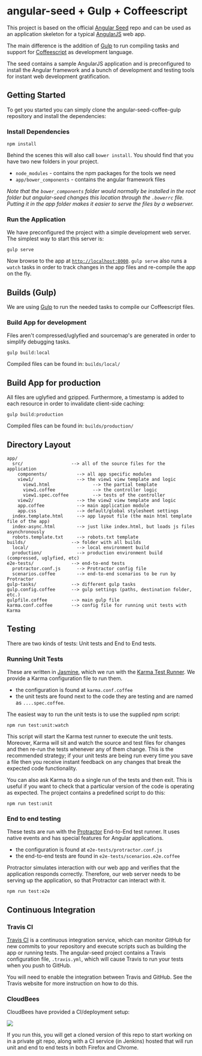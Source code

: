 # angular-seed + Gulp + Coffeescript

This project is based on the official [Angular Seed](angular_seed) repo and can be used as an application skeleton for a typical [AngularJS](http://angularjs.org/) web app.

The main difference is the addition of [Gulp](gulp) to run compiling tasks and support for [Coffeescript](coffeescript) as development language.

The seed contains a sample AngularJS application and is preconfigured to install the Angular
framework and a bunch of development and testing tools for instant web development gratification.

## Getting Started

To get you started you can simply clone the angular-seed-coffee-gulp repository and install the dependencies:

### Install Dependencies

```
npm install
```

Behind the scenes this will also call `bower install`.  You should find that you have two new
folders in your project.

* `node_modules` - contains the npm packages for the tools we need
* `app/bower_components` - contains the angular framework files

*Note that the `bower_components` folder would normally be installed in the root folder but
angular-seed changes this location through the `.bowerrc` file.  Putting it in the app folder makes
it easier to serve the files by a webserver.*

### Run the Application

We have preconfigured the project with a simple development web server.  The simplest way to start
this server is:

```
gulp serve
```

Now browse to the app at [`http://localhost:8000`]().
`gulp serve` also runs a `watch` tasks in order to track changes in the app files and re-compile the app on the fly.

## Builds (Gulp)

We are using [Gulp](gulp) to run the needed tasks to compile our Coffeescript files.

### Build App for development

Files aren't compressed/uglyfied and sourcemap's are generated in order to simplify debugging tasks.

```
gulp build:local
```

Compiled files can be found in: `builds/local/`

## Build App for production

All files are uglyfied and gzipped. Furthermore, a timestamp is added to each resource in order to invalidate client-side caching:

```
gulp build:production
```

Compiled files can be found in: `builds/production/`

## Directory Layout

```
app/
  src/                  --> all of the source files for the application
    components/           --> all app specific modules
    view1/                --> the view1 view template and logic
      view1.html                --> the partial template
      view1.coffee              --> the controller logic
      view1.spec.coffee         --> tests of the controller
    view2/                --> the view2 view template and logic
    app.coffee            --> main application module
    app.css               --> default/global stylesheet settings
  index.template.html     --> app layout file (the main html template file of the app)
  index-async.html        --> just like index.html, but loads js files asynchronously
  robots.template.txt     --> robots.txt template
builds/                 --> folder with all builds
  local/                  --> local environment build
  production/             --> production environment build (compressed, uglyfied, etc)
e2e-tests/              --> end-to-end tests
  protractor.conf.js      --> Protractor config file
  scenarios.coffee        --> end-to-end scenarios to be run by Protractor
gulp-tasks/             --> different gulp tasks
gulp.config.coffee      --> gulp settings (paths, destination folder, etc.)
gulpfile.coffee         --> main gulp file
karma.conf.coffee       --> config file for running unit tests with Karma
```

## Testing

There are two kinds of tests: Unit tests and End to End tests.

### Running Unit Tests

These are written in [Jasmine][jasmine], which we run with the [Karma Test Runner][karma]. We provide a Karma configuration file to run them.

* the configuration is found at `karma.conf.coffee`
* the unit tests are found next to the code they are testing and are named as `....spec.coffee`.

The easiest way to run the unit tests is to use the supplied npm script:

```
npm run test:unit:watch
```

This script will start the Karma test runner to execute the unit tests. Moreover, Karma will sit and
watch the source and test files for changes and then re-run the tests whenever any of them change.
This is the recommended strategy; if your unit tests are being run every time you save a file then
you receive instant feedback on any changes that break the expected code functionality.

You can also ask Karma to do a single run of the tests and then exit.  This is useful if you want to
check that a particular version of the code is operating as expected.  The project contains a
predefined script to do this:

```
npm run test:unit
```


### End to end testing

These tests are run with the [Protractor][protractor] End-to-End test runner.  It uses native events and has special features for Angular applications.

* the configuration is found at `e2e-tests/protractor.conf.js`
* the end-to-end tests are found in `e2e-tests/scenarios.e2e.coffee`

Protractor simulates interaction with our web app and verifies that the application responds
correctly. Therefore, our web server needs to be serving up the application, so that Protractor
can interact with it.

```
npm run test:e2e
```

## Continuous Integration

### Travis CI

[Travis CI][travis] is a continuous integration service, which can monitor GitHub for new commits
to your repository and execute scripts such as building the app or running tests. The angular-seed
project contains a Travis configuration file, `.travis.yml`, which will cause Travis to run your
tests when you push to GitHub.

You will need to enable the integration between Travis and GitHub. See the Travis website for more
instruction on how to do this.

### CloudBees

CloudBees have provided a CI/deployment setup:

<a href="https://grandcentral.cloudbees.com/?CB_clickstart=https://raw.github.com/CloudBees-community/angular-js-clickstart/master/clickstart.json">
<img src="https://d3ko533tu1ozfq.cloudfront.net/clickstart/deployInstantly.png"/></a>

If you run this, you will get a cloned version of this repo to start working on in a private git repo,
along with a CI service (in Jenkins) hosted that will run unit and end to end tests in both Firefox and Chrome.


[git]: http://git-scm.com/
[bower]: http://bower.io
[npm]: https://www.npmjs.org/
[node]: http://nodejs.org
[protractor]: https://github.com/angular/protractor
[jasmine]: http://jasmine.github.io
[karma]: http://karma-runner.github.io
[travis]: https://travis-ci.org/
[http-server]: https://github.com/nodeapps/http-server
[angular_seed]: https://github.com/angular/angular-seed
[gulp]: http://gulpjs.com/
[coffeescript]: http://coffeescript.org/
